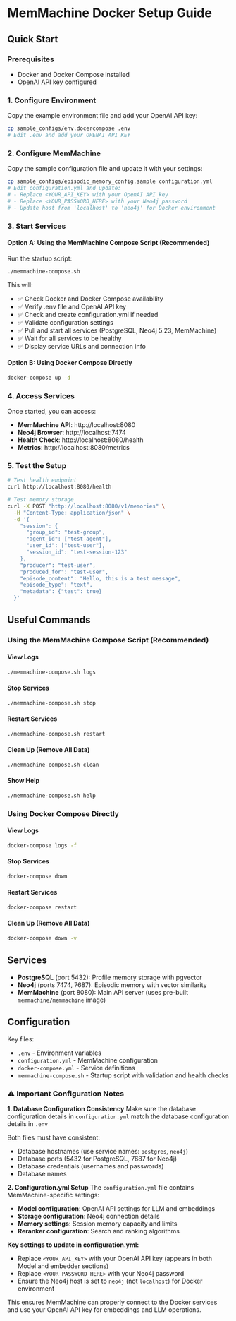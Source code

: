 # MemMachine Docker Setup Guide

## Quick Start

### Prerequisites
- Docker and Docker Compose installed
- OpenAI API key configured

### 1. Configure Environment
Copy the example environment file and add your OpenAI API key:
```bash
cp sample_configs/env.docercompose .env
# Edit .env and add your OPENAI_API_KEY
```

### 2. Configure MemMachine
Copy the sample configuration file and update it with your settings:
```bash
cp sample_configs/episodic_memory_config.sample configuration.yml
# Edit configuration.yml and update:
# - Replace <YOUR_API_KEY> with your OpenAI API key
# - Replace <YOUR_PASSWORD_HERE> with your Neo4j password
# - Update host from 'localhost' to 'neo4j' for Docker environment
```

### 3. Start Services

#### Option A: Using the MemMachine Compose Script (Recommended)
Run the startup script:
```bash
./memmachine-compose.sh
```

This will:
- ✅ Check Docker and Docker Compose availability
- ✅ Verify .env file and OpenAI API key
- ✅ Check and create configuration.yml if needed
- ✅ Validate configuration settings
- ✅ Pull and start all services (PostgreSQL, Neo4j 5.23, MemMachine)
- ✅ Wait for all services to be healthy
- ✅ Display service URLs and connection info

#### Option B: Using Docker Compose Directly
```bash
docker-compose up -d
```

### 4. Access Services
Once started, you can access:

- **MemMachine API**: http://localhost:8080
- **Neo4j Browser**: http://localhost:7474
- **Health Check**: http://localhost:8080/health
- **Metrics**: http://localhost:8080/metrics

### 5. Test the Setup
```bash
# Test health endpoint
curl http://localhost:8080/health

# Test memory storage
curl -X POST "http://localhost:8080/v1/memories" \
  -H "Content-Type: application/json" \
  -d '{
    "session": {
      "group_id": "test-group",
      "agent_id": ["test-agent"],
      "user_id": ["test-user"],
      "session_id": "test-session-123"
    },
    "producer": "test-user",
    "produced_for": "test-user",
    "episode_content": "Hello, this is a test message",
    "episode_type": "text",
    "metadata": {"test": true}
  }'
```

## Useful Commands

### Using the MemMachine Compose Script (Recommended)

#### View Logs
```bash
./memmachine-compose.sh logs
```

#### Stop Services
```bash
./memmachine-compose.sh stop
```

#### Restart Services
```bash
./memmachine-compose.sh restart
```

#### Clean Up (Remove All Data)
```bash
./memmachine-compose.sh clean
```

#### Show Help
```bash
./memmachine-compose.sh help
```

### Using Docker Compose Directly

#### View Logs
```bash
docker-compose logs -f
```

#### Stop Services
```bash
docker-compose down
```

#### Restart Services
```bash
docker-compose restart
```

#### Clean Up (Remove All Data)
```bash
docker-compose down -v
```

## Services

- **PostgreSQL** (port 5432): Profile memory storage with pgvector
- **Neo4j** (ports 7474, 7687): Episodic memory with vector similarity
- **MemMachine** (port 8080): Main API server (uses pre-built `memmachine/memmachine` image)

## Configuration

Key files:
- `.env` - Environment variables
- `configuration.yml` - MemMachine configuration
- `docker-compose.yml` - Service definitions
- `memmachine-compose.sh` - Startup script with validation and health checks

### ⚠️ Important Configuration Notes

**1. Database Configuration Consistency**
Make sure the database configuration details in `configuration.yml` match the database configuration details in `.env`

Both files must have consistent:
- Database hostnames (use service names: `postgres`, `neo4j`)
- Database ports (5432 for PostgreSQL, 7687 for Neo4j)
- Database credentials (usernames and passwords)
- Database names

**2. Configuration.yml Setup**
The `configuration.yml` file contains MemMachine-specific settings:
- **Model configuration**: OpenAI API settings for LLM and embeddings
- **Storage configuration**: Neo4j connection details
- **Memory settings**: Session memory capacity and limits
- **Reranker configuration**: Search and ranking algorithms

**Key settings to update in configuration.yml:**
- Replace `<YOUR_API_KEY>` with your OpenAI API key (appears in both Model and embedder sections)
- Replace `<YOUR_PASSWORD_HERE>` with your Neo4j password
- Ensure the Neo4j host is set to `neo4j` (not `localhost`) for Docker environment

This ensures MemMachine can properly connect to the Docker services and use your OpenAI API key for embeddings and LLM operations.
